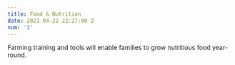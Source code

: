 ```yaml
---
title: Food & Nutrition
date: 2021-04-22 22:27:00 Z
num: '2'
---
```


Farming training and tools will enable families to grow nutritious food year-round.
